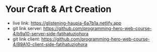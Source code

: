 # Your Craft & Art Creation


- live link: https://glistening-haupia-6a7b1a.netlify.app
- git link server: https://github.com/programming-hero-web-course-4/b9a10-server-side-fatihatuzjohora
- git link client: https://github.com/programming-hero-web-course-4/B9A10-client-side-fatihatuzjohora




